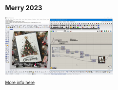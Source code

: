 ## Merry 2023
<img src="https://github.com/lucianoambrosini/Ambrosinus_Scripts/blob/main/Grasshopper/Merry2023/LA_GH_Merry_23-24_timestamp_1.jpg" width="70%" height="70%">

[More info here](https://ambrosinus.altervista.org/blog/lineart-gh-merry23/)
